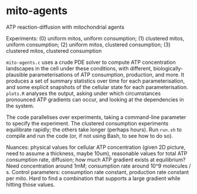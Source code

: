 # mito-agents
ATP reaction-diffusion with mitochondrial agents

Experiments: (0) uniform mitos, uniform consumption; (1) clustered mitos, uniform consumption;
                    (2) uniform mitos, clustered consumption; (3) clustered mitos, clustered consumption

`mito-agents.c` uses a crude PDE solver to compute ATP concentration landscapes in the cell under these conditions, with different, biologically-plausible parameterisations of ATP consumption, production, and more. It produces a set of summary statistics over time for each parameterisation, and some explicit snapshots of the cellular state for each parameterisation. `plots.R` analyses the output, asking under which circumstances pronounced ATP gradients can occur, and looking at the dependencies in the system.

The code parallelises over experiments, taking a command-line parameter to specify the experiment. The clustered consumption experiments equilibrate rapidly; the others take longer (perhaps hours). Run `run.sh` to compile and run the code (or, if not using Bash, to see how to do so).

Nuances: physical values for cellular ATP concentration (given 2D picture, need to assume a thickness, maybe 10um), reasonable values for total ATP consumption rate, diffusion; how much ATP gradient exists at equilibrium? Need concentration around 1mM; consumption rate around 10^9 molecules / s. Control parameters: consumption rate constant, production rate constant per mito. Hard to find a combination that supports a large gradient while hitting those values.
